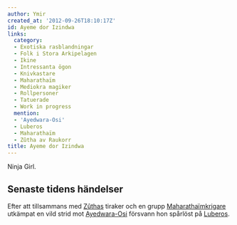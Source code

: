 ```yaml
---
author: Ymir
created_at: '2012-09-26T18:10:17Z'
id: Ayeme dor Izindwa
links:
  category:
  - Exotiska rasblandningar
  - Folk i Stora Arkipelagen
  - Ikine
  - Intressanta ögon
  - Knivkastare
  - Maharathaïm
  - Mediokra magiker
  - Rollpersoner
  - Tatuerade
  - Work in progress
  mention:
  - 'Ayedwara-Osi'
  - Luberos
  - Maharathaïm
  - Zûtha av Raukorr
title: Ayeme dor Izindwa
---
```


Ninja Girl.

Senaste tidens händelser
------------------------

Efter att tillsammans med [Zûthas] tiraker och en grupp [Maharathaïmkrigare] utkämpat en vild strid
mot [Ayedwara-Osi] försvann hon spårlöst på [Luberos].

  [Zûthas]: Zûtha_av_Raukorr
  [Maharathaïmkrigare]: Maharathaïm
  [Ayedwara-Osi]: Ayedwara-Osi
  [Luberos]: Luberos